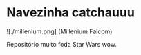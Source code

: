 # Navezinha catchauuu

![./millenium.png] (Millenium Falcom)

Repositório muito foda Star Wars wow.
